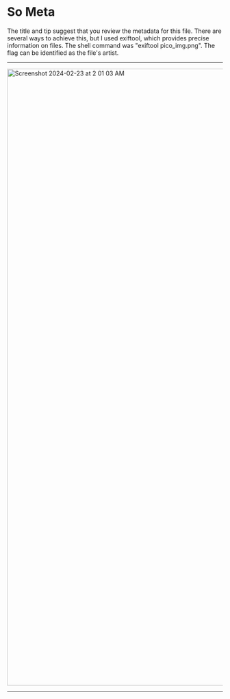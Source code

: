 # So Meta

The title and tip suggest that you review the metadata for this file. There are several ways to achieve this, but I used exiftool, which provides precise information on files. The shell command was "exiftool pico_img.png". The flag can be identified as the file's artist.

---

<img width="1440" alt="Screenshot 2024-02-23 at 2 01 03 AM" src="https://github.com/Lynk4/PicoCTF/assets/44930131/cb21b926-1534-48b1-88c4-a34d5fd24660">

---
